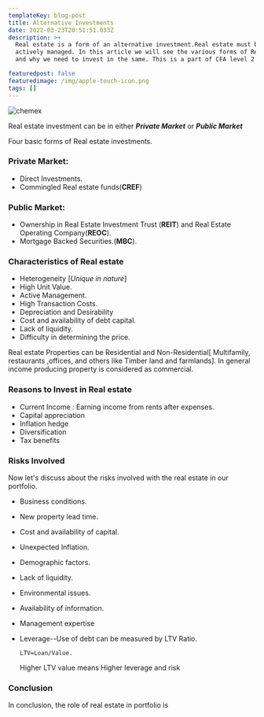 ```yaml
---
templateKey: blog-post
title: Alternative Investments
date: 2022-03-23T20:51:51.033Z
description: >+
  Real estate is a form of an alternative investment.Real estate must be
  actively managed. In this article we will see the various forms of Real estate
  and why we need to invest in the same. This is a part of CFA level 2 Study.

featuredpost: false
featuredimage: /img/apple-touch-icon.png
tags: []
---
```

![chemex]()

Real estate investment can be in either ***Private Market*** or ***Public Market*** 

Four basic forms of Real estate investments.

### Private Market:

* Direct Investments.
* Commingled Real estate funds(**CREF**)

### Public Market:

* Ownership in Real Estate Investment Trust (**REIT**) and Real Estate Operating Company(**REOC**).
* Mortgage Backed Securities.(**MBC**).

### Characteristics of Real estate

* Heterogeneity [*Unique in nature*]
* High Unit Value.
* Active Management.
* High Transaction Costs.
* Depreciation and Desirability
* Cost and availability of debt capital.
* Lack of liquidity.
* Difficulty in determining the price.

Real estate Properties can be Residential and Non-Residential\[ Multifamily, restaurants ,offices,  and others like Timber land and farmlands]. In general income producing property is considered as commercial.

### Reasons to Invest in Real estate

* Current Income : Earning income from rents after expenses.
* Capital appreciation
* Inflation hedge
* Diversification
* Tax benefits

### Risks Involved

Now let's discuss about the risks involved with the real estate in our portfolio.

* Business conditions.
* New property lead time.
* Cost and availability of capital.
* Unexpected Inflation.
* Demographic factors.
* Lack of liquidity.
* Environmental issues.
* Availability of information.
* Management expertise
* Leverage--Use of debt can be measured by LTV Ratio. 
    
    `LTV=Loan/Value.`

     Higher LTV value means Higher leverage and risk

### Conclusion

 <p>In conclusion, the role of real estate in portfolio is